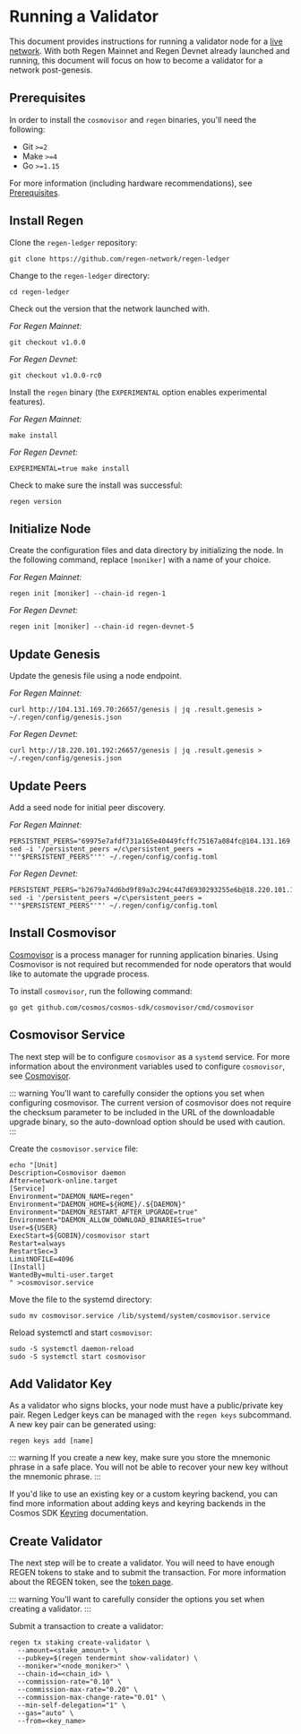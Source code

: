 # Running a Validator

This document provides instructions for running a validator node for a [live network](./live-networks.html). With both Regen Mainnet and Regen Devnet already launched and running, this document will focus on how to become a validator for a network post-genesis.

## Prerequisites

In order to install the `cosmovisor` and `regen` binaries, you'll need the following: 

- Git `>=2`
- Make `>=4`
- Go `>=1.15`

For more information (including hardware recommendations), see [Prerequisites](./prerequisites). 

## Install Regen

Clone the `regen-ledger` repository:
```
git clone https://github.com/regen-network/regen-ledger
```

Change to the `regen-ledger` directory:
```
cd regen-ledger
```

<!-- TODO: add information about genesis binary and upgrade binaries -->

Check out the version that the network launched with.

*For Regen Mainnet:*
```
git checkout v1.0.0
```

*For Regen Devnet:*
```
git checkout v1.0.0-rc0
```

Install the `regen` binary (the `EXPERIMENTAL` option enables experimental features).

*For Regen Mainnet:*
```
make install
```

*For Regen Devnet:*
```
EXPERIMENTAL=true make install
```

Check to make sure the install was successful:
```
regen version
```

## Initialize Node

Create the configuration files and data directory by initializing the node. In the following command, replace `[moniker]` with a name of your choice. 

*For Regen Mainnet:*
```
regen init [moniker] --chain-id regen-1
```

*For Regen Devnet:*
```
regen init [moniker] --chain-id regen-devnet-5
```

## Update Genesis

Update the genesis file using a node endpoint.

<!-- TODO: update to use dedicated full node operated by RND -->

*For Regen Mainnet:*
```
curl http://104.131.169.70:26657/genesis | jq .result.genesis > ~/.regen/config/genesis.json
```

<!-- TODO: update to use dedicated full node operated by RND -->

*For Regen Devnet:*
```
curl http://18.220.101.192:26657/genesis | jq .result.genesis > ~/.regen/config/genesis.json
```

## Update Peers

Add a seed node for initial peer discovery.

<!-- TODO: update to use dedicated full node operated by RND -->

*For Regen Mainnet:*
```
PERSISTENT_PEERS="69975e7afdf731a165e40449fcffc75167a084fc@104.131.169.70:26656"
sed -i '/persistent_peers =/c\persistent_peers = "'"$PERSISTENT_PEERS"'"' ~/.regen/config/config.toml
```

<!-- TODO: update to use dedicated full node operated by RND -->

*For Regen Devnet:*
```
PERSISTENT_PEERS="b2679a74d6bd9f89a3c294c447d6930293255e6b@18.220.101.192:26656"
sed -i '/persistent_peers =/c\persistent_peers = "'"$PERSISTENT_PEERS"'"' ~/.regen/config/config.toml
```

## Install Cosmovisor

[Cosmovisor](https://github.com/cosmos/cosmos-sdk/tree/master/cosmovisor) is a process manager for running application binaries. Using Cosmovisor is not required but recommended for node operators that would like to automate the upgrade process.

To install `cosmovisor`, run the following command:
```
go get github.com/cosmos/cosmos-sdk/cosmovisor/cmd/cosmovisor
```

## Cosmovisor Service

The next step will be to configure `cosmovisor` as a `systemd` service. For more information about the environment variables used to configure `cosmovisor`, see [Cosmovisor](https://github.com/cosmos/cosmos-sdk/tree/master/cosmovisor).

::: warning
You'll want to carefully consider the options you set when configuring cosmovisor. The current version of cosmovisor does not require the checksum parameter to be included in the URL of the downloadable upgrade binary, so the auto-download option should be used with caution.
:::

Create the `cosmovisor.service` file:
```
echo "[Unit]
Description=Cosmovisor daemon
After=network-online.target
[Service]
Environment="DAEMON_NAME=regen"
Environment="DAEMON_HOME=${HOME}/.${DAEMON}"
Environment="DAEMON_RESTART_AFTER_UPGRADE=true"
Environment="DAEMON_ALLOW_DOWNLOAD_BINARIES=true"
User=${USER}
ExecStart=${GOBIN}/cosmovisor start
Restart=always
RestartSec=3
LimitNOFILE=4096
[Install]
WantedBy=multi-user.target
" >cosmovisor.service
```

Move the file to the systemd directory:
```
sudo mv cosmovisor.service /lib/systemd/system/cosmovisor.service
```

Reload systemctl and start `cosmovisor`:
```
sudo -S systemctl daemon-reload
sudo -S systemctl start cosmovisor
```

## Add Validator Key

As a validator who signs blocks, your node must have a public/private key pair. Regen Ledger keys can be managed with the `regen keys` subcommand. A new key pair can be generated using:

```
regen keys add [name]
```

::: warning
If you create a new key, make sure you store the mnemonic phrase in a safe place. You will not be able to recover your new key without the mnemonic phrase.
:::

If you'd like to use an existing key or a custom keyring backend, you can find more information about adding keys and keyring backends in the Cosmos SDK [Keyring](https://docs.cosmos.network/master/run-node/keyring.html) documentation.

## Create Validator

The next step will be to create a validator. You will need to have enough REGEN tokens to stake and to submit the transaction. For more information about the REGEN token, see the [token page](https://www.regen.network/token/). 

::: warning
You'll want to carefully consider the options you set when creating a validator.
:::

Submit a transaction to create a validator:

```
regen tx staking create-validator \
  --amount=<stake_amount> \
  --pubkey=$(regen tendermint show-validator) \
  --moniker="<node_moniker>" \
  --chain-id=<chain_id> \
  --commission-rate="0.10" \
  --commission-max-rate="0.20" \
  --commission-max-change-rate="0.01" \
  --min-self-delegation="1" \
  --gas="auto" \
  --from=<key_name>
```